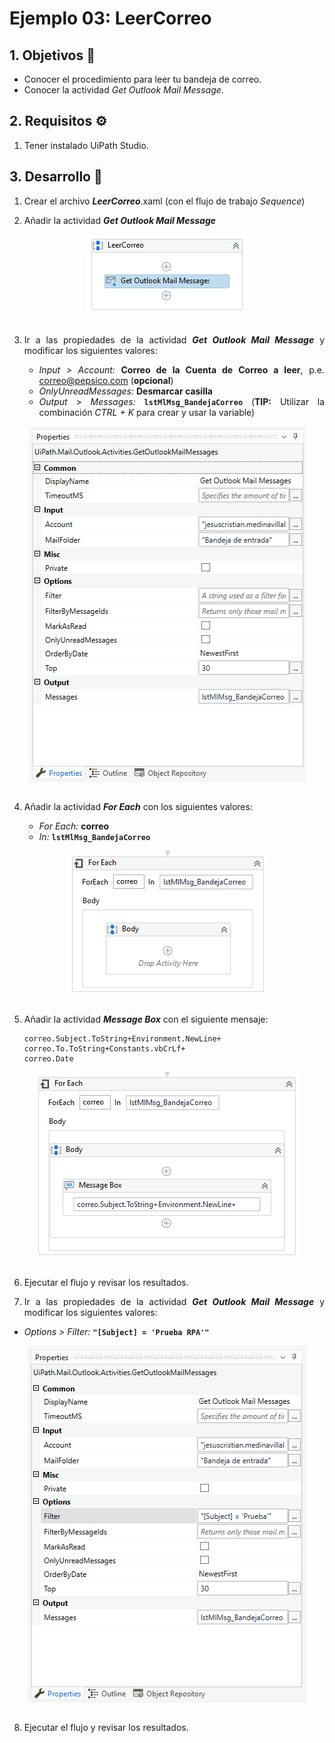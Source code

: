 # Ejemplo 03: LeerCorreo

<div style="text-align: justify;">

## 1. Objetivos :dart:

- Conocer el procedimiento para leer tu bandeja de correo.
- Conocer la actividad *Get Outlook Mail Message*.

## 2. Requisitos :gear:

1. Tener instalado UiPath Studio.

## 3. Desarrollo :hammer:

1. Crear el archivo ***LeerCorreo***.xaml (con el flujo de trabajo *Sequence*)

2. Añadir la actividad ***Get Outlook Mail Message***

<div align="center">
<img src="assets/image02.png" align="center">
</div>
<br>

3. Ir a las propiedades de la actividad ***Get Outlook Mail Message*** y modificar los siguientes valores:

    - *Input > Account:* **Correo de la Cuenta de Correo a leer**, p.e. correo@pepsico.com (**opcional**)
    - *OnlyUnreadMessages:* **Desmarcar casilla**
    - *Output > Messages:* **`lstMlMsg_BandejaCorreo`** (**TIP:** Utilizar la combinación *CTRL + K* para crear y usar la variable)

<div align="center">
<img src="assets/image03.png" align="center">
</div>
<br>

4. Añadir la actividad ***For Each*** con los siguientes valores:

    - *For Each:* **correo**
    - *In:* **`lstMlMsg_BandejaCorreo`**

<div align="center">
<img src="assets/image04.png" align="center">
</div>
<br>

5. Añadir la actividad ***Message Box*** con el siguiente mensaje:

    ```
    correo.Subject.ToString+Environment.NewLine+
    correo.To.ToString+Constants.vbCrLf+
    correo.Date
    ```

<div align="center">
<img src="assets/image05.png" align="center">
</div>
<br>

6. Ejecutar el flujo y revisar los resultados.

7. Ir a las propiedades de la actividad ***Get Outlook Mail Message*** y modificar los siguientes valores:

 - *Options > Filter:* **`"[Subject] = 'Prueba RPA'"`**

<div align="center">
<img src="assets/image07.png" align="center">
</div>
<br>

8. Ejecutar el flujo y revisar los resultados.

</div>




